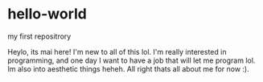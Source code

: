 # hello-world
my first repositrory

Heylo, its mai here! I'm new to all of this lol. I'm really interested in programming, and one day I want to have a job that will let me program lol. Im also into aesthetic things heheh. All right thats all about me for now :).
